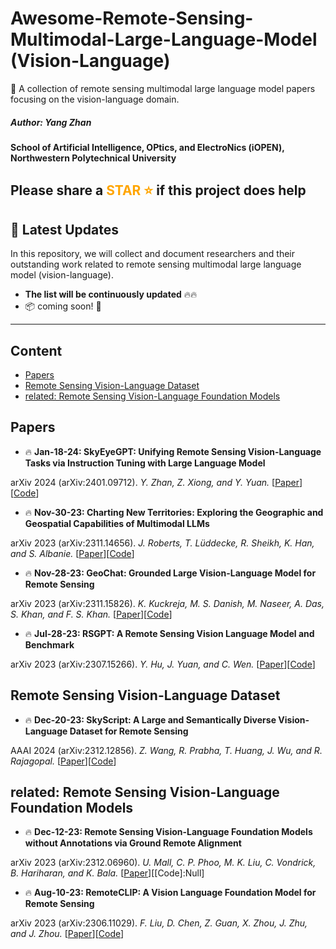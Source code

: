 # Awesome-Remote-Sensing-Multimodal-Large-Language-Model (Vision-Language)


📢 A collection of remote sensing multimodal large language model papers focusing on the vision-language domain.

##### Author: Yang Zhan
**School of Artificial Intelligence, OPtics, and ElectroNics (iOPEN), Northwestern Polytechnical University**
## Please share a <font color='orange'>STAR ⭐</font> if this project does help


## 📢 Latest Updates
In this repository, we will collect and document researchers and their outstanding work related to remote sensing multimodal large language model (vision-language).
- **The list will be continuously updated** 🔥🔥
- 📦 coming soon! 🚀
---



## Content
- [Papers](#papers)
- [Remote Sensing Vision-Language Dataset](#Dataset)
- [related: Remote Sensing Vision-Language Foundation Models](#related)


## Papers
- 🔥 **Jan-18-24: SkyEyeGPT: Unifying Remote Sensing Vision-Language Tasks via Instruction Tuning with Large Language Model**

arXiv 2024 (arXiv:2401.09712). *Y. Zhan, Z. Xiong, and Y. Yuan.* [[Paper](https://arxiv.org/abs/2401.09712)][[Code](https://github.com/ZhanYang-nwpu/SkyEyeGPT)]

- 🔥 **Nov-30-23: Charting New Territories: Exploring the Geographic and Geospatial Capabilities of Multimodal LLMs**

arXiv 2023 (arXiv:2311.14656). *J. Roberts, T. Lüddecke, R. Sheikh, K. Han, and S. Albanie.* [[Paper](https://arxiv.org/abs/2311.14656)][[Code](https://github.com/jonathan-roberts1/charting-new-territories)]

- 🔥 **Nov-28-23: GeoChat: Grounded Large Vision-Language Model for Remote Sensing**

arXiv 2023 (arXiv:2311.15826). *K. Kuckreja, M. S. Danish, M. Naseer, A. Das, S. Khan, and F. S. Khan.* [[Paper](http://arxiv.org/abs/2311.15826)][[Code](https://github.com/mbzuai-oryx/geochat)]

- 🔥 **Jul-28-23: RSGPT: A Remote Sensing Vision Language Model and Benchmark** 

arXiv 2023 (arXiv:2307.15266). *Y. Hu, J. Yuan, and C. Wen.* [[Paper](https://arxiv.org/abs/2307.15266)][[Code](https://github.com/Lavender105/RSGPT)]

## Remote Sensing Vision-Language Dataset
- 🔥 **Dec-20-23: SkyScript: A Large and Semantically Diverse Vision-Language Dataset for Remote Sensing**

AAAI 2024 (arXiv:2312.12856). *Z. Wang, R. Prabha, T. Huang, J. Wu, and R. Rajagopal.* [[Paper](http://arxiv.org/abs/2312.12856)][[Code](https://github.com/wangzhecheng/SkyScript)]


## related: Remote Sensing Vision-Language Foundation Models
- 🔥 **Dec-12-23: Remote Sensing Vision-Language Foundation Models without Annotations via Ground Remote Alignment**

arXiv 2023 (arXiv:2312.06960). *U. Mall, C. P. Phoo, M. K. Liu, C. Vondrick, B. Hariharan, and K. Bala.* [[Paper](http://arxiv.org/abs/2312.06960)][[Code]:Null]

- 🔥 **Aug-10-23: RemoteCLIP: A Vision Language Foundation Model for Remote Sensing**

arXiv 2023 (arXiv:2306.11029). *F. Liu, D. Chen, Z. Guan, X. Zhou, J. Zhu, and J. Zhou.* [[Paper](https://arxiv.org/abs/2306.11029)][[Code](https://github.com/ChenDelong1999/RemoteCLIP)]



